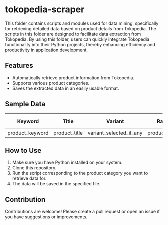 # tokopedia-scraper
This folder contains scripts and modules used for data mining, specifically for retrieving detailed data based on product details from Tokopedia. The scripts in this folder are designed to facilitate data extraction from Tokopedia. By using this folder, users can quickly integrate Tokopedia functionality into their Python projects, thereby enhancing efficiency and productivity in application development.

## Features
- Automatically retrieve product information from Tokopedia.
- Supports various product categories.
- Saves the extracted data in an easily usable format.

## Sample Data
| Keyword      | Title          | Variant     | Rating | Price   | Sold | Description      | Item Condition | Shop Name  | Store Location | Product Site | Updated At          |
|--------------|----------------|-------------|--------|---------|------|------------------|----------------|------------|----------------|---------------|----------------------|
| product_keyword | product_title | variant_selected_if_any | product_rating | product_price | product_sold_count | product_description | new_or_secondhand | shop_name | shop_location | product_link | updated_at |

## How to Use
1. Make sure you have Python installed on your system.
2. Clone this repository.
3. Run the script corresponding to the product category you want to retrieve data for.
4. The data will be saved in the specified file.

## Contribution
Contributions are welcome! Please create a pull request or open an issue if you have suggestions or improvements.